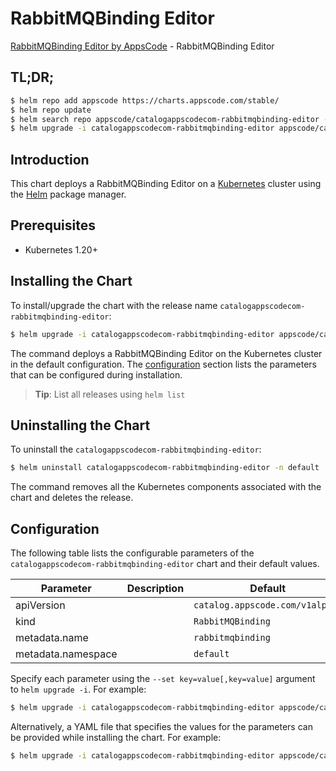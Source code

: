 # RabbitMQBinding Editor

[RabbitMQBinding Editor by AppsCode](https://appscode.com) - RabbitMQBinding Editor

## TL;DR;

```bash
$ helm repo add appscode https://charts.appscode.com/stable/
$ helm repo update
$ helm search repo appscode/catalogappscodecom-rabbitmqbinding-editor --version=v0.17.0
$ helm upgrade -i catalogappscodecom-rabbitmqbinding-editor appscode/catalogappscodecom-rabbitmqbinding-editor -n default --create-namespace --version=v0.17.0
```

## Introduction

This chart deploys a RabbitMQBinding Editor on a [Kubernetes](http://kubernetes.io) cluster using the [Helm](https://helm.sh) package manager.

## Prerequisites

- Kubernetes 1.20+

## Installing the Chart

To install/upgrade the chart with the release name `catalogappscodecom-rabbitmqbinding-editor`:

```bash
$ helm upgrade -i catalogappscodecom-rabbitmqbinding-editor appscode/catalogappscodecom-rabbitmqbinding-editor -n default --create-namespace --version=v0.17.0
```

The command deploys a RabbitMQBinding Editor on the Kubernetes cluster in the default configuration. The [configuration](#configuration) section lists the parameters that can be configured during installation.

> **Tip**: List all releases using `helm list`

## Uninstalling the Chart

To uninstall the `catalogappscodecom-rabbitmqbinding-editor`:

```bash
$ helm uninstall catalogappscodecom-rabbitmqbinding-editor -n default
```

The command removes all the Kubernetes components associated with the chart and deletes the release.

## Configuration

The following table lists the configurable parameters of the `catalogappscodecom-rabbitmqbinding-editor` chart and their default values.

|     Parameter      | Description |                  Default                   |
|--------------------|-------------|--------------------------------------------|
| apiVersion         |             | <code>catalog.appscode.com/v1alpha1</code> |
| kind               |             | <code>RabbitMQBinding</code>               |
| metadata.name      |             | <code>rabbitmqbinding</code>               |
| metadata.namespace |             | <code>default</code>                       |


Specify each parameter using the `--set key=value[,key=value]` argument to `helm upgrade -i`. For example:

```bash
$ helm upgrade -i catalogappscodecom-rabbitmqbinding-editor appscode/catalogappscodecom-rabbitmqbinding-editor -n default --create-namespace --version=v0.17.0 --set apiVersion=catalog.appscode.com/v1alpha1
```

Alternatively, a YAML file that specifies the values for the parameters can be provided while
installing the chart. For example:

```bash
$ helm upgrade -i catalogappscodecom-rabbitmqbinding-editor appscode/catalogappscodecom-rabbitmqbinding-editor -n default --create-namespace --version=v0.17.0 --values values.yaml
```
